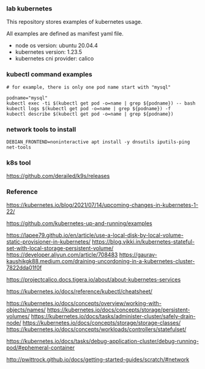 ### lab kubernetes

This repository stores examples of kubernetes usage.

All examples are defined as manifest yaml file.

- node os version: ubuntu 20.04.4 
- kubernetes version: 1.23.5
- kubernetes cni provider: calico


### kubectl command examples
```
# for example, there is only one pod name start with "mysql"

podname="mysql"
kubectl exec -ti $(kubectl get pod -o=name | grep ${podname}) -- bash
kubectl logs $(kubectl get pod -o=name | grep ${podname}) -f
kubectl describe $(kubectl get pod -o=name | grep ${podname})

```


### network tools to install
```
DEBIAN_FRONTEND=noninteractive apt install -y dnsutils iputils-ping net-tools
```


### k8s tool
https://github.com/derailed/k9s/releases



### Reference
https://kubernetes.io/blog/2021/07/14/upcoming-changes-in-kubernetes-1-22/

https://github.com/kubernetes-up-and-running/examples

https://lapee79.github.io/en/article/use-a-local-disk-by-local-volume-static-provisioner-in-kubernetes/
https://blog.vikki.in/kubernetes-stateful-set-with-local-storage-persistent-volume/
https://developer.aliyun.com/article/708483
https://gaurav-kaushikgk88.medium.com/draining-uncordoning-in-a-kubernetes-cluster-7822dda01f0f

https://projectcalico.docs.tigera.io/about/about-kubernetes-services

https://kubernetes.io/docs/reference/kubectl/cheatsheet/

https://kubernetes.io/docs/concepts/overview/working-with-objects/names/
https://kubernetes.io/docs/concepts/storage/persistent-volumes/
https://kubernetes.io/docs/tasks/administer-cluster/safely-drain-node/
https://kubernetes.io/docs/concepts/storage/storage-classes/
https://kubernetes.io/docs/concepts/workloads/controllers/statefulset/

https://kubernetes.io/docs/tasks/debug-application-cluster/debug-running-pod/#ephemeral-container


http://pwittrock.github.io/docs/getting-started-guides/scratch/#network


